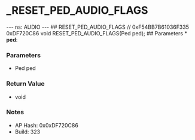 # _RESET_PED_AUDIO_FLAGS

--- ns: AUDIO --- ## RESET_PED_AUDIO_FLAGS  // 0xF54BB7B61036F335 0xDF720C86 void RESET_PED_AUDIO_FLAGS(Ped ped);   ## Parameters * **ped**:

### Parameters
* Ped ped

### Return Value
* void

### Notes
* AP Hash: 0x0xDF720C86
* Build: 323

